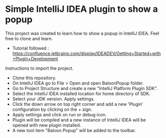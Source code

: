 # Simple IntelliJ IDEA plugin to show a popup

This project was created to learn how to show a popup in IntelliJ IDEA.
Feel free to clone and learn.

- Tutorial followed : https://confluence.jetbrains.com/display/IDEADEV/Getting+Started+with+Plugin+Development

Instructions to import the project.

- Clone this repository.
- On IntelliJ IDEA go to File > Open and open BaloonPopup folder.
- Go to Project Structure and create a new "IntelliJ Platform Plugin SDK".
- Select the IntelliJ IDEA installed location for home directory of SDK.
- Select your JDK version. Apply settings.
- Click the down arrow on top right corner and add a new 'Plugin' configuration by clicking on the + sign.
- Apply settings and click on run or debug icon.
- Plugin will be compiled and a new instance of IntelliJ IDEA will be opened with new plugin installed.
- A new tool item "Baloon Popup" will be added to the toolbar.
